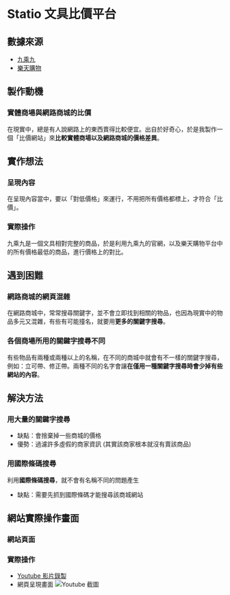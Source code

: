 # Statio 文具比價平台

## 數據來源

- [九乘九](https://www.9x9.tw/)
- [樂天購物](https://www.rakuten.com.tw/)

## 製作動機
### 實體商場與網路商城的比價
在現實中，總是有人說網路上的東西賣得比較便宜。出自於好奇心，於是我製作一個「比價網站」來**比較實體商場以及網路商城的價格差異**。

## 實作想法
### 呈現內容
在呈現內容當中，要以「對低價格」來運行，不用把所有價格都標上，才符合「比價」。

### 實際操作
九乘九是一個文具相對完整的商品，於是利用九乘九的官網，以及樂天購物平台中的所有價格最低的商品，進行價格上的對比。

## 遇到困難
### 網路商城的網頁混雜
在網路商城中，常常搜尋關鍵字，並不會立即找到相關的物品，也因為現實中的物品多元又混雜，有些有可能撞名，就要用**更多的關鍵字搜尋**。

### 各個商場所用的關鍵字搜尋不同
有些物品有兩種或兩種以上的名稱，在不同的商城中就會有不一樣的關鍵字搜尋，例如：立可帶、修正帶。兩種不同的名字會讓**在僅用一種關鍵字搜尋時會少掉有些網站的內容**。

## 解決方法
### 用大量的關鍵字搜尋
- 缺點：會捨棄掉一些商城的價格
- 優勢：過濾許多虛假的商家資訊 (其實該商家根本就沒有賣該商品) 
### 用國際條碼搜尋
利用**國際條碼搜尋**，就不會有名稱不同的問題產生
- 缺點：需要先抓到國際條碼才能搜尋該商城網站

## 網站實際操作畫面
### 網站頁面

### 實際操作
- [Youtube 影片錄製](https://youtu.be/xub4aX9nCNI?si=f3QBvtg3-PwYx0DI)
- 網頁呈現畫面
 ![Youtube  截圖](https://hackmd.io/_uploads/H17HIM_pxx.png)
